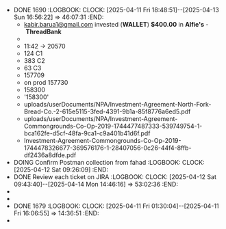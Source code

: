 - DONE 1690
  :LOGBOOK:
  CLOCK: [2025-04-11 Fri 18:48:51]--[2025-04-13 Sun 16:56:22] =>  46:07:31
  :END:
	- [kabir.barua1@gmail.com](mailto:kabir.barua1@gmail.com) invested (**WALLET**) **$400.00** in **Alfie's** - **ThreadBank**
	-
	- 11:42 -> 20570
	- 124 C1
	- 383 C2
	- 63 C3
	- 157709
	- on prod 157730
	- 158300
	- '158300'
	- uploads/userDocuments/NPA/Investment-Agreement-North-Fork-Bread-Co.-2-615e5115-3fed-4391-9b1a-85f8776a6ed5.pdf
	- uploads/userDocuments/NPA/Investment-Agreement-Commongrounds-Co-Op-2019-1744477487333-539749754-1-bca162fe-d5cf-48fa-9ca1-c9a401b41d6f.pdf
	- Investment-Agreement-Commongrounds-Co-Op-2019-1744478326677-369576176-1-28407056-0c26-44f4-8ffb-df2436a8dfde.pdf
- DOING Confirm Postman collection from fahad
  :LOGBOOK:
  CLOCK: [2025-04-12 Sat 09:26:09]
  :END:
- DONE Review each ticket on JIRA
  :LOGBOOK:
  CLOCK: [2025-04-12 Sat 09:43:40]--[2025-04-14 Mon 14:46:16] =>  53:02:36
  :END:
-
-
- DONE 1679
  :LOGBOOK:
  CLOCK: [2025-04-11 Fri 01:30:04]--[2025-04-11 Fri 16:06:55] =>  14:36:51
  :END:
-